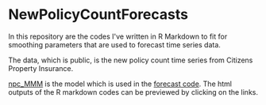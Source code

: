 # NewPolicyCountForecasts

In this repository are the codes I've written in R Markdown to fit for smoothing parameters that are used to forecast time series data.

The data, which is public, is the new policy count time series from Citizens Property Insurance.

[npc_MMM](http://htmlpreview.github.io/?https://github.com/bittyfuz/NewPolicyCountForecasts/blob/master/npc_MMM_demo.html) is the model which is used in the [forecast code](http://htmlpreview.github.io/?https://github.com/bittyfuz/NewPolicyCountForecasts/blob/master/npc_MMM_forecast_demo.html).
The html outputs of the R markdown codes can be previewed by clicking on the links.
